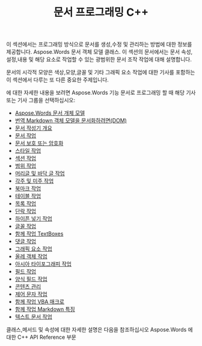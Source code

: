 ﻿---
title: 문서 프로그래밍 C++
second_title: Aspose.Words 에 대한 C++
articleTitle: 문서 프로그래밍
linktitle: 문서 프로그래밍
type: docs
description: "사용 Aspose.Words 다음을 사용하여 프로그래밍 방식으로 문서를 생성,수정 및 관리하는 문서 개체 모델 클래스 C++. 색상,모양,글꼴 및 기타 그래픽 관리를 통해 문서 모양뿐만 아니라 문서 속성,설정 및 내용으로 작업하십시오."
weight: 50
url: /ko/cpp/programming-with-documents/
---

이 섹션에서는 프로그래밍 방식으로 문서를 생성,수정 및 관리하는 방법에 대한 정보를 제공합니다. Aspose.Words 문서 객체 모델 클래스. 이 섹션의 문서에서는 문서 속성,설정,내용 및 해당 요소로 작업할 수 있는 광범위한 문서 조작 작업에 대해 설명합니다.

문서의 시각적 모양은 색상,모양,글꼴 및 기타 그래픽 요소 작업에 대한 기사를 포함하는 이 섹션에서 다루는 또 다른 중요한 주제입니다.

에 대한 자세한 내용을 보려면 Aspose.Words 기능 문서로 프로그래밍 할 때 해당 기사 또는 기사 그룹을 선택하십시오:

- [Aspose.Words 문서 개체 모델](/words/cpp/aspose-words-document-object-model/)
- [번역 Markdown 객체 모델을 문서화하려면(DOM)](/words/cpp/translate-markdown-to-document-object-model/)
- [문서 작성기 개요](/words/cpp/document-builder-overview/)
- [문서 작업](/words/cpp/working-with-document/)
- [문서 보호 또는 암호화](/words/cpp/protect-or-encrypt-a-document/)
- [스타일 작업](/words/cpp/working-with-styles-and-themes/)
- [섹션 작업](/words/cpp/working-with-sections/)
- [범위 작업](/words/cpp/working-with-ranges/)
- [머리글 및 바닥 글 작업](/words/cpp/working-with-headers-and-footers/)
- [각주 및 미주 작업](/words/cpp/working-with-footnote-and-endnote/)
- [북마크 작업](/words/cpp/working-with-bookmarks/)
- [테이블 작업](/words/cpp/working-with-tables/)
- [목록 작업](/words/cpp/working-with-lists/)
- [단락 작업](/words/cpp/working-with-paragraphs/)
- [하이픈 넣기 작업](/words/cpp/working-with-hyphenation/)
- [글꼴 작업](/words/cpp/working-with-fonts/)
- [함께 작업 TextBoxes](/words/cpp/working-with-textboxes/)
- [댓글 작업](/words/cpp/working-with-comments/)
- [그래픽 요소 작업](/words/cpp/working-with-graphic-elements/)
- [올레 객체 작업](/words/cpp/working-with-ole-objects/)
- [아시아 타이포그래피 작업](/words/cpp/working-with-asian-typography/)
- [필드 작업](/words/cpp/working-with-fields/)
- [양식 필드 작업](/words/cpp/working-with-form-fields/)
- [콘텐츠 관리](/words/cpp/contents-management/)
- [제어 문자 작업](/words/cpp/working-with-control-characters/)
- [함께 작업 VBA 매크로](/words/cpp/working-with-vba-macros/)
- [함께 작업 Markdown 특징](/words/cpp/working-with-markdown-features/)
- [텍스트 문서 작업](/words/cpp/working-with-text-document/)

클래스,메서드 및 속성에 대한 자세한 설명은 다음을 참조하십시오 Aspose.Words 에 대한 C++ API Reference 부문